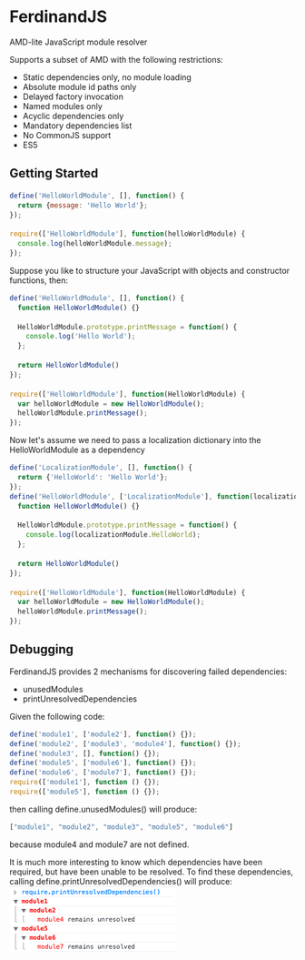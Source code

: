 FerdinandJS
===========

AMD-lite JavaScript module resolver

Supports a subset of AMD with the following restrictions:
 *  Static dependencies only, no module loading
 *  Absolute module id paths only
 *  Delayed factory invocation
 *  Named modules only
 *  Acyclic dependencies only
 *  Mandatory dependencies list
 *  No CommonJS support
 *  ES5

Getting Started
---------------

```JavaScript
define('HelloWorldModule', [], function() {
  return {message: 'Hello World'};
});

require(['HelloWorldModule'], function(helloWorldModule) {
  console.log(helloWorldModule.message);
});
```

Suppose you like to structure your JavaScript with objects and constructor functions, then:
```JavaScript
define('HelloWorldModule', [], function() {
  function HelloWorldModule() {}
  
  HelloWorldModule.prototype.printMessage = function() {
    console.log('Hello World');
  };
  
  return HelloWorldModule()
});

require(['HelloWorldModule'], function(HelloWorldModule) {
  var helloWorldModule = new HelloWorldModule();
  helloWorldModule.printMessage();
});
```

Now let's assume we need to pass a localization dictionary into the HelloWorldModule as a dependency
```JavaScript
define('LocalizationModule', [], function() {
  return {'HelloWorld': 'Hello World'};
});
define('HelloWorldModule', ['LocalizationModule'], function(localizationModule) {
  function HelloWorldModule() {}
  
  HelloWorldModule.prototype.printMessage = function() {
    console.log(localizationModule.HelloWorld);
  };
  
  return HelloWorldModule()
});

require(['HelloWorldModule'], function(HelloWorldModule) {
  var helloWorldModule = new HelloWorldModule();
  helloWorldModule.printMessage();
});
```


Debugging
---------

FerdinandJS provides 2 mechanisms for discovering failed dependencies:

 * unusedModules
 * printUnresolvedDependencies

Given the following code:
```JavaScript
define('module1', ['module2'], function() {});
define('module2', ['module3', 'module4'], function() {});
define('module3', [], function() {});
define('module5', ['module6'], function() {});
define('module6', ['module7'], function() {});
require(['module1'], function () {});
require(['module5'], function () {});
```
then calling
    define.unusedModules()
will produce:
```JavaScript
["module1", "module2", "module3", "module5", "module6"]
```
because module4 and module7 are not defined.

It is much more interesting to know which dependencies have been required, but have been unable to be resolved. To find these dependencies, calling
    define.printUnresolvedDependencies()
will produce:
![Image](docs/printUnresolvedDependencies.png?raw=true)
